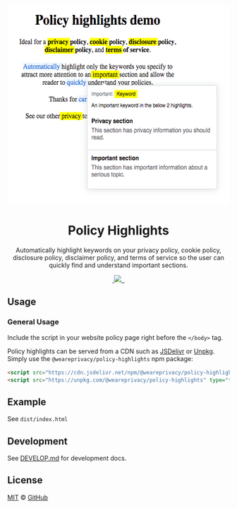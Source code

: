 <p align="center">
  <img width="550px" height="450px" src="./static/readme.png">
</p>

<h1 align="center">Policy Highlights</h1>

<p align="center">Automatically highlight keywords on your privacy policy, cookie policy, disclosure policy, disclaimer policy, and terms of service so the user can quickly find and understand important sections.</p>

<p align="center">
  <a aria-label="npm package" href="https://www.npmjs.com/package/@weareprivacy/policy-highlights">
    <img alt="" src="https://img.shields.io/npm/v/@weareprivacy/policy-highlights.svg">
  </a>
  <a aria-label="contributors graph" href="https://github.com/weareprivacy/policy-highlights/graphs/contributors">
    <img src="https://img.shields.io/github/contributors/weareprivacy/policy-highlights.svg">
  </a>
  <a aria-label="last commit" href="https://github.com/weareprivacy/policy-highlights/commits/master">
    <img alt="" src="https://img.shields.io/github/last-commit/weareprivacy/policy-highlights.svg">
  </a>
  <a aria-label="license" href="https://github.com/weareprivacy/policy-highlights/blob/master/LICENSE.txt">
    <img src="https://img.shields.io/github/license/weareprivacy/policy-highlights.svg" alt="">
  </a>
</p>

## Usage

### General Usage

Include the script in your website policy page right before the `</body>` tag.

Policy highlights can be served from a CDN such as [JSDelivr](https://www.jsdelivr.com) or [Unpkg](https://unpkg.com). Simply use the `@weareprivacy/policy-highlights` npm package:

```html
<script src="https://cdn.jsdelivr.net/npm/@weareprivacy/policy-highlights" type="text/javascript"></script>
<script src="https://unpkg.com/@weareprivacy/policy-highlights" type="text/javascript"></script>
```

## Example

See `dist/index.html`

## Development
See [DEVELOP.md](./DEVELOP.md) for development docs.

## License

[MIT](./LICENSE.txt) &copy; [GitHub](https://github.com/)
